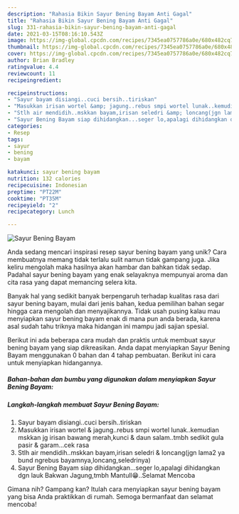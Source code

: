 ```yaml
---
description: "Rahasia Bikin Sayur Bening Bayam Anti Gagal"
title: "Rahasia Bikin Sayur Bening Bayam Anti Gagal"
slug: 331-rahasia-bikin-sayur-bening-bayam-anti-gagal
date: 2021-03-15T08:16:10.543Z
image: https://img-global.cpcdn.com/recipes/7345ea0757786a0e/680x482cq70/sayur-bening-bayam-foto-resep-utama.jpg
thumbnail: https://img-global.cpcdn.com/recipes/7345ea0757786a0e/680x482cq70/sayur-bening-bayam-foto-resep-utama.jpg
cover: https://img-global.cpcdn.com/recipes/7345ea0757786a0e/680x482cq70/sayur-bening-bayam-foto-resep-utama.jpg
author: Brian Bradley
ratingvalue: 4.4
reviewcount: 11
recipeingredient:

recipeinstructions:
- "Sayur bayam disiangi..cuci bersih..tiriskan"
- "Masukkan irisan wortel &amp; jagung..rebus smpi wortel lunak..kemudian mskkan jg irisan bawang merah,kunci &amp; daun salam..tmbh sedikit gula pasir &amp; garam...cek rasa"
- "Stlh air mendidih..mskkan bayam,irisan seledri &amp; loncang(jgn lama2 ya bund ngrebus bayamnya,loncang,seledrinya)"
- "Sayur Bening Bayam siap dihidangkan...seger lo,apalagi dihidangkan dgn lauk Bakwan Jagung,tmbh Mantull😁..Selamat Mencoba"
categories:
- Resep
tags:
- sayur
- bening
- bayam

katakunci: sayur bening bayam 
nutrition: 132 calories
recipecuisine: Indonesian
preptime: "PT22M"
cooktime: "PT35M"
recipeyield: "2"
recipecategory: Lunch

---
```



![Sayur Bening Bayam](https://img-global.cpcdn.com/recipes/7345ea0757786a0e/680x482cq70/sayur-bening-bayam-foto-resep-utama.jpg)

Anda sedang mencari inspirasi resep sayur bening bayam yang unik? Cara membuatnya memang tidak terlalu sulit namun tidak gampang juga. Jika keliru mengolah maka hasilnya akan hambar dan bahkan tidak sedap. Padahal sayur bening bayam yang enak selayaknya mempunyai aroma dan cita rasa yang dapat memancing selera kita.



Banyak hal yang sedikit banyak berpengaruh terhadap kualitas rasa dari sayur bening bayam, mulai dari jenis bahan, kedua pemilihan bahan segar hingga cara mengolah dan menyajikannya. Tidak usah pusing kalau mau menyiapkan sayur bening bayam enak di mana pun anda berada, karena asal sudah tahu triknya maka hidangan ini mampu jadi sajian spesial.


Berikut ini ada beberapa cara mudah dan praktis untuk membuat sayur bening bayam yang siap dikreasikan. Anda dapat menyiapkan Sayur Bening Bayam menggunakan 0 bahan dan 4 tahap pembuatan. Berikut ini cara untuk menyiapkan hidangannya.

<!--inarticleads1-->

##### Bahan-bahan dan bumbu yang digunakan dalam menyiapkan Sayur Bening Bayam:





<!--inarticleads2-->

##### Langkah-langkah membuat Sayur Bening Bayam:

1. Sayur bayam disiangi..cuci bersih..tiriskan
1. Masukkan irisan wortel &amp; jagung..rebus smpi wortel lunak..kemudian mskkan jg irisan bawang merah,kunci &amp; daun salam..tmbh sedikit gula pasir &amp; garam...cek rasa
1. Stlh air mendidih..mskkan bayam,irisan seledri &amp; loncang(jgn lama2 ya bund ngrebus bayamnya,loncang,seledrinya)
1. Sayur Bening Bayam siap dihidangkan...seger lo,apalagi dihidangkan dgn lauk Bakwan Jagung,tmbh Mantull😁..Selamat Mencoba




Gimana nih? Gampang kan? Itulah cara menyiapkan sayur bening bayam yang bisa Anda praktikkan di rumah. Semoga bermanfaat dan selamat mencoba!
